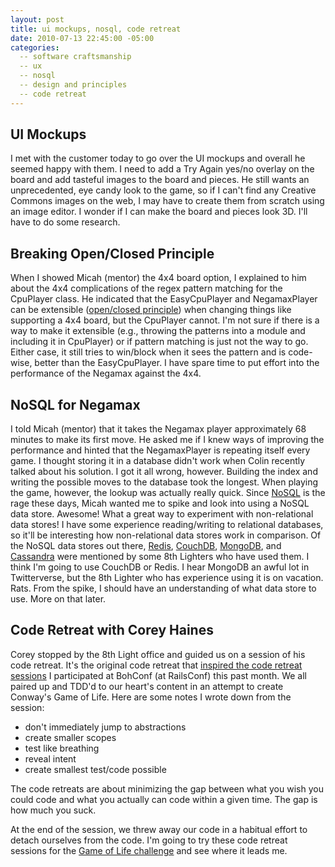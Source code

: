 ```yaml
---
layout: post
title: ui mockups, nosql, code retreat 
date: 2010-07-13 22:45:00 -05:00
categories:
  -- software craftsmanship
  -- ux
  -- nosql
  -- design and principles
  -- code retreat
---
```


## UI Mockups

I met with the customer today to go over the UI mockups and overall he seemed happy with them.  I need to add a Try Again yes/no overlay on the board and add tasteful images to the board and pieces.  He still wants an unprecedented, eye candy look to the game, so if I can't find any Creative Commons images on the web, I may have to create them from scratch using an image editor.  I wonder if I can make the board and pieces look 3D.  I'll have to do some research.

## Breaking Open/Closed Principle

When I showed Micah (mentor) the 4x4 board option, I explained to him about the 4x4 complications of the regex pattern matching for the CpuPlayer class.  He indicated that the EasyCpuPlayer and NegamaxPlayer can be extensible ([open/closed principle](http://en.wikipedia.org/wiki/Open/closed_principle)) when changing things like supporting a 4x4 board, but the CpuPlayer cannot.  I'm not sure if there is a way to make it extensible (e.g., throwing the patterns into a module and including it in CpuPlayer) or if pattern matching is just not the way to go.  Either case, it still tries to win/block when it sees the pattern and is code-wise, better than the EasyCpuPlayer.  I have spare time to put effort into the performance of the Negamax against the 4x4.

## NoSQL for Negamax

I told Micah (mentor) that it takes the Negamax player approximately 68 minutes to make its first move.  He asked me if I knew ways of improving the performance and hinted that the NegamaxPlayer is repeating itself every game.  I thought storing it in a database didn't work when Colin recently talked about his solution.  I got it all wrong, however.  Building the index and writing the possible moves to the database took the longest.  When playing the game, however, the lookup was actually really quick.  Since [NoSQL](http://en.wikipedia.org/wiki/NoSQL) is the rage these days, Micah wanted me to spike and look into using a NoSQL data store.  Awesome!  What a great way to experiment with non-relational data stores!  I have some experience reading/writing to relational databases, so it'll be interesting how non-relational data stores work in comparison.  Of the NoSQL data stores out there, [Redis](http://en.wikipedia.org/wiki/Redis_(data_store)), [CouchDB](http://en.wikipedia.org/wiki/CouchDB), [MongoDB](http://en.wikipedia.org/wiki/MongoDB), and [Cassandra](http://en.wikipedia.org/wiki/Cassandra_(database)) were mentioned by some 8th Lighters who have used them.  I think I'm going to use CouchDB or Redis.  I hear MongoDB an awful lot in Twitterverse, but the 8th Lighter who has experience using it is on vacation.  Rats.  From the spike, I should have an understanding of what data store to use.  More on that later.

## Code Retreat with Corey Haines

Corey stopped by the 8th Light office and guided us on a session of his code retreat.  It's the original code retreat that [inspired the code retreat sessions](http://skim.cc/2010/06/09/day-2-railsconf-2010/) I participated at BohConf (at RailsConf) this past month.  We all paired up and TDD'd to our heart's content in an attempt to create Conway's Game of Life.  Here are some notes I wrote down from the session:

* don't immediately jump to abstractions
* create smaller scopes
* test like breathing
* reveal intent
* create smallest test/code possible

The code retreats are about minimizing the gap between what you wish you could code and what you actually can code within a given time.  The gap is how much you suck.

At the end of the session, we threw away our code in a habitual effort to detach ourselves from the code.  I'm going to try these code retreat sessions for the [Game of Life challenge](http://rubylearning.com/blog/2010/06/28/rpcfn-the-game-of-life-11/) and see where it leads me.
